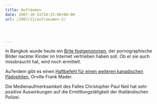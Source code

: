 ```yaml
---
title: Aufräumen
date: 2007-10-31T18:25:08+00:00
url: /2007/11/aufraeumen-2/




---
```

In Bangkok wurde heute ein [Brite festgenommen][1], der pornographische Bilder nackter Kinder im Internet vertrieben haben soll. Ob er sie auch missbraucht hat, wird noch ermittelt.

Au?erdem gibt es einen [Haftbefehl für einen weiteren kanadischen Pädophilen][2], Orville Frank Mader.

Die Medienaufmerksamkeit des Falles Christopher Paul Neil hat sehr positive Auswirkungen auf die Ermittlungstätigkeit der thailändischen Polizei.

 [1]: http://uk.reuters.com/article/domesticNews/idUKBKK9550920071031
 [2]: http://canadianpress.google.com/article/ALeqM5jMIaT4Fg2unIofwSJrkNrGB8WHlA
